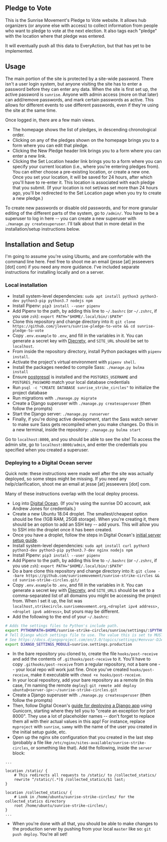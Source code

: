 Pledge to Vote
--------------

This is the Sunrise Movement's Pledge to Vote website. It allows hub organizers (or anyone else with access) to collect information from people who want to pledge to vote at the next election. It also tags each "pledge" with the location where that pledge was entered.

It will eventually push all this data to EveryAction, but that has yet to be implemented.

## Usage
The main portion of the site is protected by a site-wide password. There isn't a user login system, but anyone visiting the site has to enter a password before they can enter any data. When the site is first set up, the active password is `sunrise`. Anyone with admin access (more on that later) can add/remove passwords, and mark certain passwords as active. This allows for different events to use different passwords, even if they're using the site at the same time.

Once logged in, there are a few main views.
* The homepage shows the list of pledges, in descending chronological order.
* Clicking on any of the pledges shown on the homepage brings you to a form where you can edit that pledge.
* Clicking the New Pledge header link brings you to a form where you can enter a new link.
* Clicking the Set Location header link brings you to a form where you can specify your current location (i.e., where you're entering pledges from). You can either choose a pre-existing location, or create a new one. Once you set your location, it will be saved for 24 hours, after which you'll have to re-enter it. This location is associated with each pledge that you submit. (If your location is not set/was set more than 24 hours ago, you'll be redirected to the Set Location page when you try to create a new pledge.)

To create new passwords or disable old passwords, and for more granular editing of the different parts of the system, go to `/admin/`. You have to be a superuser to log in here -- you can create a new superuser with `./manage.py createsuperuser`. I'll talk about that in more detail in the installation/setup instructions below.


## Installation and Setup

I'm going to assume you're using Ubuntu, and are comfortable with the command line here. Feel free to shoot me an email (jesse [at] jesseevers [dot] com) if you need any more guidance. I've included separate instructions for installing locally and on a server.

### Local installation

* Install system-level dependencies: `sudo apt install python3 python3-dev python3-pip python3.7 nodejs npm`
* Install Pipenv: `pip3 install --user pipenv`
* Add Pipenv to the path, by adding this line to `~/.bashrc` (or `~/.zshrc`, if you use `zsh`): `export PATH="$HOME/.local/bin/:$PATH"`
* Clone this repository and change directory into it: `git clone https://github.com/jlevers/sunrise-pledge-to-vote && cd sunrise-pledge-to-vote`
* Copy `.env.example` to `.env`, and fill in the variables in it. You can generate a secret key with [Djecrety](https://djecrety.ir/), and `SITE_URL` should be set to `localhost`.
* From inside the repository directory, install Python packages with `pipenv install`.
* Activate the project's virtual environment with `pipenv shell`.
* Install the packages needed to compile Sass: `./manage.py bulma install`
* Ensure [postgresql](https://www.postgresql.org/) is installed and the `POSTGRES_USERNAME` and `POSTGRES_PASSWORD` match your local database credentials
* Run `psql -c "CREATE DATABASE sunrise_strike_circles"` to initialize the project database
* Run migrations with `./manage.py migrate`
* Create a Django superuser with `./manage.py createsuperuser` (then follow the prompts)
* Start the Django server: `./manage.py runserver`
* Finally, if you're doing active development, start the Sass watch server to make sure Sass gets recompiled when you make changes. Do this in a new terminal, inside the repository: `./manage.py bulma start`

Go to `localhost:8000`, and you should be able to see the site! To access the admin site, go to `localhost:8000/admin`, and enter the credentials you specified when you created a superuser.


### Deploying to a Digital Ocean server

Quick note: these instructions were made well after the site was actually deployed, so some steps might be missing. If you need any help/clarification, shoot me an email at jesse [at] jesseevers [dot] com.

Many of these instructions overlap with the local deploy process.

* Log into [Digital Ocean](https://digitalocean.com). (If you're using the sunrise DO account, ask Andrew Jones for credentials.)
* Create a new Ubuntu 18.04 droplet. The smallest/cheapest option should be fine (1GB RAM, 25GB storage). When you're creating it, there should be an option to add an SSH key -- add yours. This will allow you to SSH into the droplet once it has been created.
* Once you have a droplet, follow the steps in Digital Ocean's [initial server setup guide](https://www.digitalocean.com/community/tutorials/initial-server-setup-with-ubuntu-18-04).
* Install system-level dependencies: `sudo apt install curl python3 python3-dev python3-pip python3.7-dev nginx nodejs npm`
* Install Pipenv: `pip3 install --user pipenv`
* Add Pipenv to the path, by adding this line to `~/.bashrc` (or `~/.zshrc`, if you use `zsh`): `export PATH="$HOME/.local/bin/:$PATH"`
* Do a bare clone this repository and change directory into it: `git clone --bare https://github.com/sunrisemovement/sunrise-strike-circles && cd sunrise-strike-circles.git/`
* Copy `.env.example` to `.env`, and fill in the variables in it. You can generate a secret key with [Djecrety](https://djecrety.ir/), and `SITE_URLS` should be set to a comma-separated list of all domains you might be accessing the project from. When I set it up, the list was `localhost,strikecircle.sunrisemovement.org,<droplet ipv4 address>,<droplet ipv6 address>`, but yours may be different.
* Add the following to the end of your `~/.bashrc`:
```bash
# Adds the settings files to Python's include path.
export PYTHONPATH=$HOME/sunrise-strike-circles/sunrise/settings/:$PYTHONPATH
# Tell Django which settings file to use. The value this is set to MUST be on the $PYTHONPATH.
# See https://docs.djangoproject.com/en/3.0/topics/settings/#envvar-DJANGO_SETTINGS_MODULE for details.
export DJANGO_SETTINGS_MODULE=sunrise.settings.production
```
* In the bare repository you cloned to, create the file `hooks/post-receive` and add the contents of `.githooks/post-receive` to it. You'll have to copy `.githooks/post-receive` from a regular repository, not a bare one -- your local repo will work just fine. Once you've created `hooks/post-receive`, make it executable with `chmod +x hooks/post-receive`.
* In your local repository, add your bare repository as a remote (in this case, I'm naming the remote `deploy`): `git remote add deploy ubuntu@<server-ip>:~/sunrise-strike-circles.git`
* Create a Django superuser with `./manage.py createsuperuser` (then follow the prompts)
* Then, follow Digital Ocean's [guide for deploying a Django app](https://www.digitalocean.com/community/tutorials/how-to-set-up-django-with-postgres-nginx-and-gunicorn-on-ubuntu-18-04) using Gunicorn, starting where they tell you to "create an exception for port 8000". They use a lot of placeholder names -- don't forget to replace them all with their actual values in this app! For instance, replace `myproject` with `sunrise`, `sammy` with the name of the user you created in the initial setup guide, etc.
* Open up the nginx site configuration that you created in the last step (probably a file like `/etc/nginx/sites-available/sunrise-strike-circles`, or something like that). Add the following, inside the `server` block:
```
...

location /static/ {
    # This redirects all requests to /static/ to /collected_statics/
    rewrite ^/static/(.*)$ /collected_statics/$1 last;
}

location /collected_statics/ {
    # Look in /home/ubuntu/sunrise-strike-circles/ for the collected_statics directory
    root /home/ubuntu/sunrise-strike-circles/;
}
...
```
* When you're done with all that, you should be able to make changes to the production server by pushing from your local `master` like so: `git push deploy`. You're all set!
